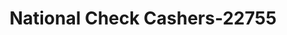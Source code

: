 ---
f_zip-code: 43140
f_state-code: OH
title: National Check Cashers-22755
f_phone: 740-852-1804
f_city-only: London
f_address: 1082 Eagleton Plz London
f_location-unique-id: '22755'
slug: national-check-cashers-22755
updated-on: '2024-05-30T13:46:58.046Z'
created-on: '2024-05-30T13:36:59.803Z'
published-on: '2024-05-30T13:54:32.469Z'
f_city-state: cms/city/london-oh.md
f_company: cms/company/national-check-cashers.md
f_state: cms/state/ohio.md
layout: '[payday-loan].html'
tags: payday-loan
---